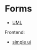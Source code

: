 # Forms


* [UML](https://app.diagrams.net/#G1JXuAXMNN9mEcxNOUTcEFDqTYHGNWh4zM#%7B%22pageId%22%3A%223Fit1MjcEK7-9_YUJuVB%22%7D)

Frontend: 
* [simple ui](https://app.diagrams.net/?tags=%7B%7D&lightbox=1&highlight=0000ff&edit=_blank&layers=1&nav=1&title=layout.drawio#R%3Cmxfile%3E%3Cdiagram%20name%3D%22Page-1%22%20id%3D%22f1b7ffb7-ca1e-a977-7cf5-a751b3c06c05%22%3E7V1bc9o4FP41zCQPYXyRLzwm0G13mu62TWa7r8ZWwRPbokYksL9%2BJdsC20cEUmwjCMx0Yh9fsL7vSDqfzjHtmcN4%2BTH1ZtMvJMBRz9CCZc8c9QxD11yD%2FeGWVW5xdDs3TNIwKE7aGB7C%2F7C4srAuwgDPKydSQiIazqpGnyQJ9mnF5qUpeame9pNE1W%2BdeRMMDA%2B%2BF0HrjzCg09zqGvbG%2FgmHk6n4Zt0e5EfGnv80SckiKb6vZ5g%2Fs09%2BOPbEvYqGzqdeQF5KJvNDzxymhNB8K14OccSxFbDl1%2F2x5ej6uVOc0H0usEer0ejxq%2F3j%2B%2BLz92%2Fhr6d%2FJuMbB%2BW3efaiBRbtyJ6WrgRC7MFnfHO%2BiD9EEeOF7dzNcBrGmOKUHcC59evGdPcyDSl%2BmHk%2Bv%2FCFeQ6zTWkcsT2dbW6w%2B3tBozDBhR22qWjmM04pXpZMRRs%2FYsK%2BMl2xU4qjrpVfUbijXey%2BbLi1C0KmJVrNwuYV3jRZ33eDKNsoQN3CyB5Y8naEzPnuvTGOvpJ5SEOSsENjQimJGQLihNsonPADlHDo5jQlT2v%2F5EgJUuLlhPfLfkz8p8Wsn%2B2E%2Frwfsv7yMeuBxcVDEpE0ewhzmH3YkVKPZKAOG2IACY8vKNDFfokD05WQgNwmWDAvLPCjRyXBABz85cUY8MCaQjk0bJwIk8kjB3l0YzHLT5JQAYkr9ovrtAbAcargmBCbta2MjdEANHu4Zz4gAndrYGysNtuGzXYMSbP1Bpq9x9jYVbMHHTbbAs3%2BRN7SERpova5Vm%2B9IBoKWfN0Grf%2FipU%2BYdtt%2BNOgPyh9Ug6OvlT4ieu0AHXGPy0y1a1SyJAxYTTCgSxhgDmCyrm%2Fe3ZMJ2d9TvYIAnwHBQuAG%2FNbpWzuBsdoBRqoVbNidATxZTI%2BDbJreqQKaAGlQgUge5ehdggRH%2FPFixTXRrRcEKZ7Pt7lUCZiaL8FeHodBwC%2BXIlzloAGQTXcnyG1pKjnGDsB4zi47bZBRLV5Hkt7udgmyC0D2YtZoeuVFkU%2BiyGOoMbAy2%2FXp4b0O75Tx6gEAfJhihjKzjbI%2FJw%2BxxKcHXULswIhruPbkHl945AgvZrNodTWnYXbDBDNIikNhMlvQ7G%2B2y0Immno%2Bt%2BRdg21cszHoFJmqEGVIiDLFbN8NUzAyGy9YyJuw%2BCziWAbhM9uc8M2rexbLCjsLzJIK%2BPavBV9hLS053vh5aHubMckiasY9R1GcKe57Le7JWpDfNreXzKWneCUU0jsJhczaNC0jsdMBzYGhkICOr%2BdIWeIHbuaZxOD06Gi2lHLzxWN9kP27esQJSXmnuw%2FjkD6GMb%2FfCHsBX0248bMBNLNuSMu%2FfAtryndVq9pVTeRIumqnNENZ8EA9upjnFHrMHnrjiE9jP0I6DVLvhW3eEy8ZkpD31dti7Dw1JsTyRsEEkiysGGjQJRMwLr7bOmgKLq4VHc4MpzqcIdvow1yOLnN1ZLUFMIyJX8GpGwWMlJPADgxkT14CI9U0sAtD2TPQwKqJYBeGoWclgm3VRLCoJjkfEQwgPrYIdmEGkgdjfh6MvVsJjJTTwC7MmV408I68vmoa2L1o4Db6KhDBkqxtpyLY3SmCwwiK4Mri46nKYGRU05TH18HuOelgu1a90rEOxv8%2B%2F%2FmN3g2XWjCmn7%2Fpn5dpeiPNm9dw6rxqFEAqAf6VIpFart3trm5UDjEMhAHEJ1IcchAxyDBrZRCOLDBrrZJRTs751JgeRI6S3MCoufHa04NAc%2Bqg2ZZkwmyr6EyOmSxKreH1WnXmQXi4AA8X4tFagaYcjz0qnbrDw9GPjgcMqH6njPWwGVoDfiIp5O2228B0wO%2FVtx4GjGX20fb6VoZSpcDVODJmMDlwmTq3jXpt1b1KmRFu0FYx7GFw6bvBaqkWVg7WHgroNzKBh2Fk7BWNtZQKlMMEVcyt7%2BMZzRaUy8sfcs9qddXjsFHXHNTRloRxuqwHt6YZkYJOiRT0SgS9crjJYzzyvMYd4a8Wn55bWswtjT38Eml9yXDZmmda0DNzUQbX48SgkGSLovysfVfmlCenlpxwNQkxGuqSFtgRHlbxmESvEZPxkp92NszollUbpaTk6J32GbjIdCsKO3aww5OBOD0bdgyRsn6Vmy5nWgsK4sNm2sCbT9dJhSam3WrSwEWSlIEmQ8xqK2dgNV071zRkuo3qY4ACqO0hl4%2BKmuHW42AFULObDoQb754wKpYtZjmOLEprb53PhvGAarjVl02YZ%2B0PXGurWrYsIQQm6XLIW52Tr0Q5%2FHFqCA%2FkZHfk1Gnq1Jb91gQgoxrong8dVu3nHo5PB0wuiVIXQMq5RKyWA2bFo9MAc1p5Qe3ZkrDOqypDAVQNZMYkW5beOF8eHFM1Ht4kRfYo82o%2FzHElP1Fl27IgR3dag%2B1NWuQIsIGpTwHQJK%2BcKwZa7T07JUB7k347Ami2WDlVCTQo3ra%2BLtDj4618djns3ObfQKh%2B%2FT7vIHTxVFVktzzYOG3zdYmmfdox7L6j3qzjHCqtNyvjJ6jmkDGok6JrmiOpAO80gpL%2BbPDbJPZJ02JpSEla3qPUdlE9460EFe9QbqvZJ96r6FaTDfWlt9Ov%2F9aDJgqrjhkGqS%2B%2Bzb6rIHCSH8pQDDhXVxM49UW4pSZwFyF%2BEeKHrZf3bbNLv2a7m%2F%2BHJjtW%2Bs9%2BzA%2F%2FAw%3D%3D%3C%2Fdiagram%3E%3C%2Fmxfile%3E)
